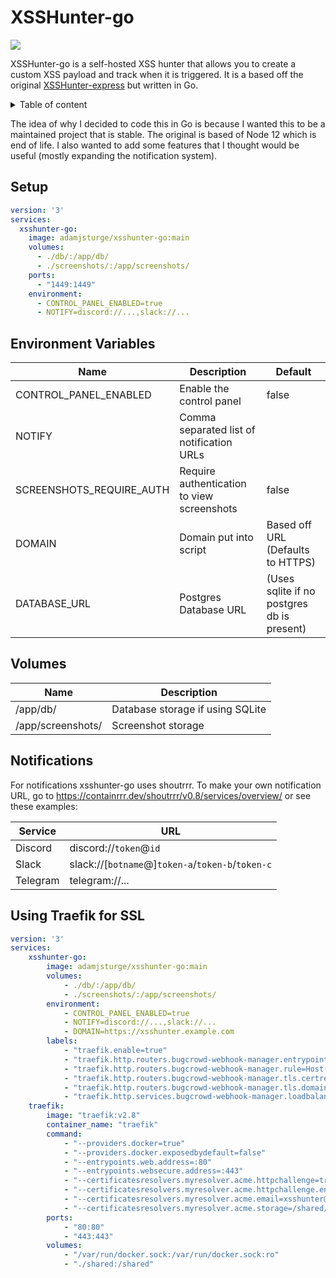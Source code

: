 # XSSHunter-go

![](https://github.com/adamjsturge/xsshunter-go/blob/main/.github/setup-xsshunter-go.webp?raw=true)

XSSHunter-go is a self-hosted XSS hunter that allows you to create a custom XSS payload and track when it is triggered. It is a based off the original [XSSHunter-express](https://github.com/mandatoryprogrammer/xsshunter-express) but written in Go.

<!-- Table of content -->
<details>
    <summary>Table of content</summary>
    <ol>
        <li><a href="#setup">Setup</a></li>
        <li><a href="#environment-variables">Environment Variables</a></li>
        <li><a href="#volumes">Volumes</a></li>
        <li><a href="#notifications">Notifications</a></li>
        <li><a href="#using-traefik-for-ssl">Using Traefik for SSL</a></li>
    </ol>
</details>


The idea of why I decided to code this in Go is because I wanted this to be a maintained project that is stable. The original is based of Node 12 which is end of life. I also wanted to add some features that I thought would be useful (mostly expanding the notification system).

## Setup

```yml
version: '3'
services:
  xsshunter-go:
    image: adamjsturge/xsshunter-go:main
    volumes:
      - ./db/:/app/db/
      - ./screenshots/:/app/screenshots/
    ports:
      - "1449:1449"
    environment:
      - CONTROL_PANEL_ENABLED=true
      - NOTIFY=discord://...,slack://...
```

## Environment Variables

| Name | Description | Default |
| --- | --- | --- |
| CONTROL_PANEL_ENABLED | Enable the control panel | false |
| NOTIFY | Comma separated list of notification URLs |  |
| SCREENSHOTS_REQUIRE_AUTH | Require authentication to view screenshots | false |
| DOMAIN | Domain put into script | Based off URL (Defaults to HTTPS) |
| DATABASE_URL | Postgres Database URL | (Uses sqlite if no postgres db is present) |

## Volumes

| Name | Description |
| --- | --- |
| /app/db/ | Database storage if using SQLite |
| /app/screenshots/ | Screenshot storage |

## Notifications

For notifications xsshunter-go uses shoutrrr.
To make your own notification URL, go to https://containrrr.dev/shoutrrr/v0.8/services/overview/ or see these examples:

| Service | URL |
| --- | --- |
| Discord | discord://`token`@`id` |
| Slack | slack://\[`botname`@\]`token-a`/`token-b`/`token-c` |
| Telegram | telegram://... |

## Using Traefik for SSL

```yml
version: '3'
services:
    xsshunter-go:
        image: adamjsturge/xsshunter-go:main
        volumes:
            - ./db/:/app/db/
            - ./screenshots/:/app/screenshots/
        environment:
            - CONTROL_PANEL_ENABLED=true
            - NOTIFY=discord://...,slack://...
            - DOMAIN=https://xsshunter.example.com
        labels:
            - "traefik.enable=true"
            - "traefik.http.routers.bugcrowd-webhook-manager.entrypoints=web, websecure"
            - "traefik.http.routers.bugcrowd-webhook-manager.rule=Host(`xsshunter.example.com`)"
            - "traefik.http.routers.bugcrowd-webhook-manager.tls.certresolver=myresolver"
            - "traefik.http.routers.bugcrowd-webhook-manager.tls.domains[0].main=xsshunter.example.com"
            - "traefik.http.services.bugcrowd-webhook-manager.loadbalancer.server.port=1449"
    traefik:
        image: "traefik:v2.8"
        container_name: "traefik"
        command:
            - "--providers.docker=true"
            - "--providers.docker.exposedbydefault=false"
            - "--entrypoints.web.address=:80"
            - "--entrypoints.websecure.address=:443"
            - "--certificatesresolvers.myresolver.acme.httpchallenge=true"
            - "--certificatesresolvers.myresolver.acme.httpchallenge.entrypoint=web"
            - "--certificatesresolvers.myresolver.acme.email=xsshunter@example.com"
            - "--certificatesresolvers.myresolver.acme.storage=/shared/acme.json"
        ports:
            - "80:80"
            - "443:443"
        volumes:
            - "/var/run/docker.sock:/var/run/docker.sock:ro"
            - "./shared:/shared"
```
